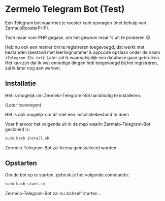 # Zermelo Telegram Bot (Test)
Een Telegram bot waarmee je rooster kunt opvragen (met behulp van ZermeloRoosterPHP).

Toch maar voor PHP gegaan, om het gewoon maar 's uit te proberen :stuck_out_tongue_winking_eye:.

Heb nu ook een manier om te registreren toegevoegd, dat werkt met bestanden (bestand met leerlingnummer & appcode opslaan onder de naam `<Telegram ID>.txt`). Later zal ik waarschijnlijk een database gaan gebruiken.
Het kan zijn dat ik wat onnodige dingen heb toegevoegd bij het registreren, zal ik later nog aan werken.

## Installatie

Het is mogelijk om Zermelo-Telegram-Bot handmatig te installeren.

(Later toevoegen)

Het is ook mogelijk om dit met een installatiebestand te doen

Voer hiervoor het volgende uit in de map waarin Zermelo-Telegram-Bot gecloned is:

```bash
sudo bash install.sh
```

Zermelo-Telegram-Bot zal hierna geinstalleerd worden

## Opstarten

Om de bot op te starten, gebruik je het volgende commando:

```bash
sudo bash start.sh
```

Zermelo-Telegram-Bot zal nu zichzelf starten...
